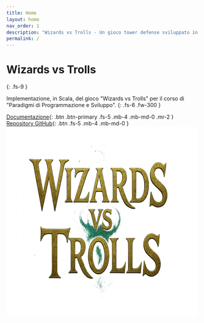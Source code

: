 ```yaml
---
title: Home
layout: home
nav_order: 1
description: "Wizards vs Trolls - Un gioco tower defense sviluppato in Scala."
permalink: /
---
```


# Wizards vs Trolls
{: .fs-9 }

Implementazione, in Scala, del gioco "Wizards vs Trolls" per il corso di "Paradigmi di Programmazione e Sviluppo".
{: .fs-6 .fw-300 }

[Documentazione](https://giacomofoschii.github.io/PPS-24-WvT/){: .btn .btn-primary .fs-5 .mb-4 .mb-md-0 .mr-2 }
[Repository GitHub](https://github.com/giacomofoschii/PPS-24-WvT){: .btn .fs-5 .mb-4 .mb-md-0 }
<img src="assets/img/logo_title.png" alt="Wizards vs Trolls" width="500px" height="500px" />